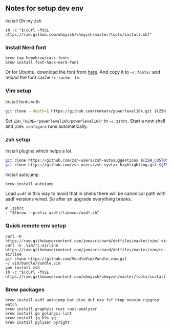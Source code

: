 ## Notes for setup dev env

Install Oh my zsh

```
sh -c "$(curl -fsSL https://raw.github.com/ohmyzsh/ohmyzsh/master/tools/install.sh)"
```

### Install Nerd font

```
brew tap homebrew/cask-fonts
brew install font-hack-nerd-font
```

Or for Ubuntu, download the font from [here](https://www.nerdfonts.com/font-downloads).
And copy it to `~/.fonts/` and reload the font cache `fc-cache -fv`.

### Vim setup

Install fonts with

```bash
git clone --depth=1 https://github.com/romkatv/powerlevel10k.git ${ZSH_CUSTOM:-~/.oh-my-zsh/custom}/themes/powerlevel10k
```

Set `ZSH_THEME="powerlevel10k/powerlevel10k"` in `~/.zshrc`. Start a new shell and `p10k configure` runs automatically.

### zsh setup

Install plugins which helps a lot.

```bash
git clone https://github.com/zsh-users/zsh-autosuggestions ${ZSH_CUSTOM:-~/.oh-my-zsh/custom}/plugins/zsh-autosuggestions
git clone https://github.com/zsh-users/zsh-syntax-highlighting.git ${ZSH_CUSTOM:-~/.oh-my-zsh/custom}/plugins/zsh-syntax-highlighting
```

Install autojump

```
brew install autojump
```

Load `asdf` in this way to avoid that in shims there will be canonical path with asdf versions wired.
So after an upgrade everything breaks.

```
# .zshrc
. "$(brew --prefix asdf)/libexec/asdf.sh"
```

### Quick remote env setup

```
curl -O https://raw.githubusercontent.com/jonasrichard/dotfiles/master/vim/.vimrc
curl -o .vim/rc-airline https://raw.githubusercontent.com/jonasrichard/dotfiles/master/vim/rc-airline
git clone https://github.com/VundleVim/Vundle.vim.git ~/.vim/bundle/Vundle.vim
yum install zsh
sh -c "$(curl -fsSL https://raw.githubusercontent.com/ohmyzsh/ohmyzsh/master/tools/install.sh)"
```

### Brew packages

```
brew install asdf autojump bat dive duf exa fzf htop neovim ripgrep watch
brew install graphviz rust rust-analyzer
brew install go golangci-lint
brew install jq k9s yq
brew install pylyzer pyright
```
